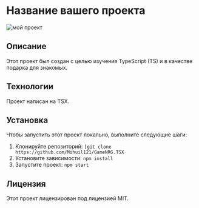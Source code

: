 # Название вашего проекта

![мой проект]([https://d1766v6rpl2wri.cloudfront.net/e9p2y2%2Fpreview%2F55564801%2Fmain_large.gif?response-content-disposition=inline%3Bfilename%3D%22main_large.gif%22%3B&response-content-type=image%2Fgif&Expires=1705937767&Signature=SDED7Zz03-ZX0pZ8Bx9syCj6bjmFg2xmopz8frIQd3rVABREY5QDF~NKHjlMUJorkq6M~clq83Xg8bYasbZWZY5DBL3qVm8jtuNXflzq7sWOi8-n26BVS7e-6ldqV1pflv697P4m23ACAaR-HbpEdrzjljGpLaWgx0ApVMHPYZ1YHSWBRlI4BXOb7rCKFxulSyjPrp0JEeKRhVrEBPbOIivlF0GO0q1SUr2xmM7AgG7qxW4YpR0ZgUn3i5xbzpR0I8cfIekf9zruSC3~1w7MFdfGKNtvNxabHHEfQ79DOHjqaY3JfzuPs9T0~WW88zgV~XqS-dwXkl81d~Tmi06bDw__&Key-Pair-Id=APKAJT5WQLLEOADKLHBQ](https://github.com/Mihuil121/GameNRG.TSX/blob/main/Video.gif))

## Описание

Этот проект был создан с целью изучения TypeScript (TS) и в качестве подарка для знакомых.

## Технологии

Проект написан на TSX.

## Установка

Чтобы запустить этот проект локально, выполните следующие шаги:

1. Клонируйте репозиторий: `[git clone https://github.com/Mihuil121/GameNRG.TSX`
2. Установите зависимости: `npm install`
3. Запустите проект: `npm start`

## Лицензия

Этот проект лицензирован под лицензией MIT.


